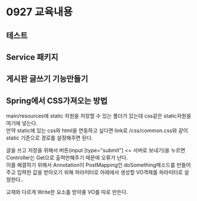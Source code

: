 # 0927 교육내용
## 테스트
## Service 패키지

## 게시판 글쓰기 기능만들기


## Spring에서 CSS가져오는 방법
 main/resources에 static 자원을 저장할 수 있는 폴더가 있는데 css같은 static자원을 여기에 넣는다.</br>
 만약 static에 있는 css와 html을 연동하고 싶다면 link로 /css/common.css와 같이 static 기준으로 경로를 설정해주면 된다.</br>

 글을 쓰고 저장을 위해서 버튼(input [type="submit"] <= 서버로 보내기)을 누르면 Controller는 Get으로 출력만해주기 때문에 오류가 난다.</br>
 이를 해결하기 위해서 Annotation이 PostMapping인 doSomething메소드를 만들어주고 입력한 값을 받아오기 위해 파라미터로 아래에서 생성할 VO객체를 파라미터로 설정한다..</br>
 
 
 교재와 다르게 Write한 요소를 받아줄 VO를 따로 만든다.</br>
 
